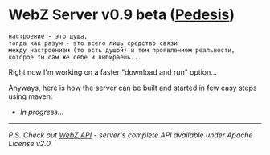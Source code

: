 # WebZ Server v0.9 beta ([Pedesis](https://www.pinterest.com/teremterem/pedesis-from-ancient-greek-a-leaping/))

```
настроение - это душа,  
тогда как разум - это всего лишь средство связи  
между настроением (то есть душой) и тем проявлением реальности,  
которое ты сам же себе и выбираешь...
```

Right now I'm working on a faster "download and run" option...

Anyways, here is how the server can be built and started in few easy steps using maven:
* *In progress...*

----
*P.S. Check out [WebZ API](https://github.com/terems-org/webz-api#webz-api-v09-beta-pedesis) - server's complete API available under Apache License v2.0.*
